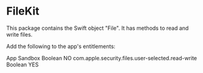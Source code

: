 # FileKit

This package contains the Swift object "File".  It has methods to read and write files.

Add the following to the app's entitlements:

App Sandbox  Boolean  NO
com.apple.security.files.user-selected.read-write Boolean YES
